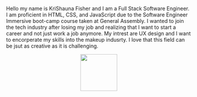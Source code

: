 Hello my name is KriShauna Fisher and I am a Full Stack Software Engineer. I am proficient in HTML, CSS, and JavaScript due to the Software Engineer Immersive boot-camp course taken at General Assembly.  I wanted to join the tech industry after losing my job and realizing that I want to start a career and not just work a job anymore. My intrest are UX design and I want to encorperate my skills into the makeup indusrty. I love that this field can be jsut as creative as it is challenging.


<div id="header" align="center">
  <img src="https://media.giphy.com/media/LjznXdXIPYVOIOuV5f/giphy.gif" width="100"/>
</div>
